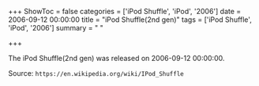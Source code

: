 +++
ShowToc = false
categories = ['iPod Shuffle', 'iPod', '2006']
date = 2006-09-12 00:00:00
title = "iPod Shuffle(2nd gen)"
tags = ['iPod Shuffle', 'iPod', '2006']
summary = " "

+++

The iPod Shuffle(2nd gen) was released on 2006-09-12 00:00:00.

Source: `https://en.wikipedia.org/wiki/IPod_Shuffle`


